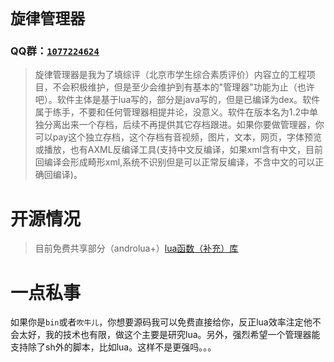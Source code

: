 #  `旋律管理器`
### QQ群：[`1077224624`](https://jq.qq.com/?_wv=1027&k=055bVeWX)
>旋律管理器是我为了填综评（北京市学生综合素质评价）内容立的工程项目，不会积极维护，但是至少会维护到有基本的"管理器"功能为止（也许吧）。软件主体是基于lua写的，部分是java写的，但是已编译为dex。软件属于练手，不要和任何管理器相提并论，没意义。软件在版本名为1.2中单独分离出来一个存档，后续不再提供其它存档跟进。如果你要做管理器，你可以pay这个独立存档，这个存档有音视频，图片，文本，网页，字体预览或播放，也有AXML反编译工具(支持中文反编译，如果xml含有中文，目前回编译会形成畸形xml,系统不识别但是可以正常反编译，不含中文的可以正确回编译)。
# 开源情况
>目前免费共享部分（androlua+）[lua函数（补充）库](https://github.com/nwdxlgzs/xuanlv_Manager/tree/master/OpenSourceModule)
# 一点私事
如果你是`bin`或者`吹牛儿`，你想要源码我可以免费直接给你，反正lua效率注定他不会太好，我的技术也有限，做这个主要是研究lua。另外，强烈希望一个管理器能支持除了sh外的脚本，比如lua。这样不是更强吗。。。
